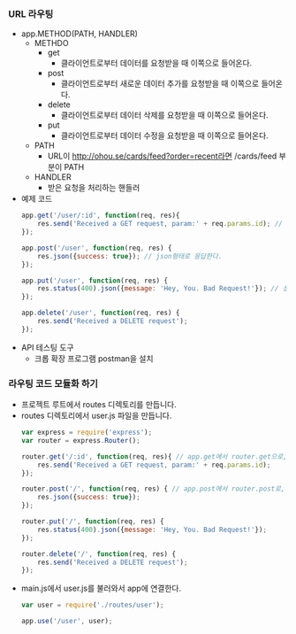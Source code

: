 ### URL 라우팅
- app.METHOD(PATH, HANDLER)
	- METHDO
		- get
			- 클라이언트로부터 데이터를 요청받을 때 이쪽으로 들어온다.
		- post
			- 클라이언트로부터 새로운 데이터 추가를 요청받을 때 이쪽으로 들어온다.
		- delete
			- 클라이언트로부터 데이터 삭제를 요청받을 때 이쪽으로 들어온다.
		- put
			- 클라이언트로부터 데이터 수정을 요청받을 때 이쪽으로 들어온다.
	- PATH
		- URL이 http://ohou.se/cards/feed?order=recent라면 /cards/feed 부분이 PATH
	- HANDLER
		- 받은 요청을 처리하는 핸들러
- 예제 코드
	```javascript
	app.get('/user/:id', function(req, res){
		res.send('Received a GET request, param:' + req.params.id); // 일반 텍스트 형태로 응답한다.
	});

	app.post('/user', function(req, res) {
		res.json({success: true}); // json형태로 응답한다.
	});

	app.put('/user', function(req, res) {
		res.status(400).json({message: 'Hey, You. Bad Request!'}); // 상태코드와 함께 json형태로 응답한다.
	});

	app.delete('/user', function(req, res) {
		res.send('Received a DELETE request');
	});

	```
- API 테스팅 도구
	- 크롭 확장 프로그램 postman을 설치
	
### 라우팅 코드 모듈화 하기
- 프로젝트 루트에서 routes 디렉토리를 만듭니다.
- routes 디렉토리에서 user.js 파일을 만듭니다.
	```javascript
	var express = require('express');
	var router = express.Router();

	router.get('/:id', function(req, res){ // app.get에서 router.get으로, /user/:id에서 /:id로 변경했다.
		res.send('Received a GET request, param:' + req.params.id);
	});

	router.post('/', function(req, res) { // app.post에서 router.post로, /user에서 /로 변경했다.
		res.json({success: true});
	});

	router.put('/', function(req, res) {
		res.status(400).json({message: 'Hey, You. Bad Request!'});
	});

	router.delete('/', function(req, res) {
		res.send('Received a DELETE request');
	});
	```
- main.js에서 user.js를 불러와서 app에 연결한다.
	```javascript
	var user = require('./routes/user');

	app.use('/user', user);
	```

